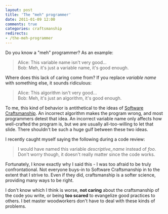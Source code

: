 ```yaml
---
layout: post
title: 'The "meh" programmer'
date: 2011-01-09 12:00
comments: true
categories: craftsmanship
redirects:
- /the-meh-programmer
---
```

Do you know a "meh" programmer? As an example:

> Alice: This variable name isn't very good...  
> Bob: Meh, it's just a variable name, it's good enough.

Where does this lack of caring come from? If you replace *variable name* with something else, it sounds ridiculous:

> Alice: This algorithm isn't very good...  
> Bob: Meh, it's just an algorithm, it's good enough.

<!--more-->

To me, this kind of behavior is antithetical to the ideas of [Software
Craftsmanship][swc]. An incorrect algorithm makes the program wrong, and
most programmers detest that idea. An incorrect variable name only
affects how well-crafted the program is, but we are usually
all-too-willing to let that slide. There shouldn't be such a huge gulf
between these two ideas.

I recently caught myself saying the following during a code review:

> I would have named this variable *descriptive_name* instead of
> *foo*. Don't worry though, it doesn't really matter since the code
> works.

Fortunately, I know exactly why I said this - I was too afraid to be
truly confrontational. Not everyone buys-in to Software Craftsmanship in
to the extent that I strive to. Even if they did, craftsmanship is a
softer science, providing many ways to be right.

I don't know which I think is worse, **not caring** about the
craftsmanship of the code you write, or being **too scared** to
evangelize good practices to others. I bet master woodworkers don't have
to deal with these kinds of problems.

[swc]: http://manifesto.softwarecraftsmanship.org/
